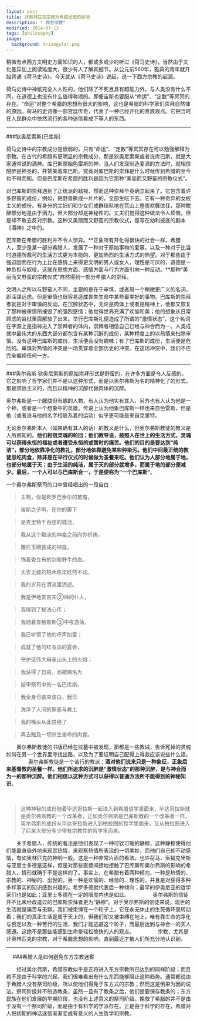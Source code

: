 ```yaml
---
layout: post
title: 非奥林匹克宗教对希腊思想的影响
description: " 西方宗教"
modified: 2014-07-13
tags: [philosophy]
image:
  background: triangular.png
---
```


稍微有点西方文明史方面知识的人，都或多或少的听过《荷马史诗》，当然由于文化差异加上阅读难度大，很少有人了解其细节。从公元前560年，雅典的青年就开始背诵《荷马史诗》。今天就从《荷马史诗》说起，说一下西方宗教的起源。

荷马史诗中神祇完全人人性的，他们除了不死且具有超能力外，与人类没有什么不同，在道德上也没有什么值得称颂的。即便宙斯也要服从“命运”、“定数”等冥冥的存在。“命运”对整个希腊的思想有很大的影响，这也是希腊的科学家们崇拜自然律的原因。荷马的史诗像一部宫廷传奇，代表了一种已经开化的贵族观点。它把当时在人民群众中依然流行的各种迷信看成下等人的东西。

------

###狄奥尼索斯(巴库斯)

荷马史诗中的宗教成分是很弱的，只有“命运”、“定数”等冥冥存在可以勉强解释为宗教。在古代的希腊有更明显的宗教成分，那是狄奥尼索斯或者说库巴斯，就是大家通常说的酒神。库巴斯原始色雷斯的神，当人们发现制造麦酒的方法时，就相信酣醉是神圣的，并赞美着库巴斯。究竟对库巴斯的崇拜是什么时候传到希腊的至今也不得而知。但是巴库斯在希腊的胜利是因为它那种“美丽而又野蛮的宗教仪式”。


对巴库斯的崇拜遇到了正统派的敌视，然而这种崇拜毕竟确立起来了。它包含着许多野蛮的成份，例如，把野兽撕成一片片的，全部生吃下去。它有一种奇异的女权主义的成份。有身分的主妇们和少女们成群结队地在荒山上整夜欢舞欲狂，那种酣醉部分地是由于酒力，但大部分却是神秘性的。丈夫们觉得这种做法令人烦恼，但是却不敢去反对宗教。这种又美丽而又野蛮的宗教仪式，是写在幼利披底的剧本《酒神》之中的。

巴库斯在希腊的胜利并不令人惊异。**正象所有开化得很快的社会一样，希腊人，至少是某一部分希腊人，发展了一种对于原始事物的爱慕，以及一种对于比当时道德所裁可的生活方式更为本能的、更加热烈的生活方式的热望。对于那些由于强迫因而在行为上比在感情上来得更文明的男人或女人，理性是可厌的，道德是一种负担与奴役。这就在思想方面、感情方面与行为方面引向一种反动。**那种“美丽而又野蛮的宗教仪式”自然得到一部分希腊人的崇拜。

文明人之所以与野蛮人不同，主要的是在于审慎，或者用一个稍微更广义的名词，即深谋远虑。但是审慎也很容易造成丧失生命中某些最美好的事物。巴库斯的崇拜者就是对于审慎的反动。在沉醉状态中，无论是肉体上或者是精神上，他都又恢复了那种被审慎所摧毁了的强烈感情；他觉得世界充满了欢愉和美；他的想象从日常顾虑的监狱里面解放了出来。举行巴库斯礼便造成了所谓的“激情状态”，这个名词在字源上是指神进入了崇拜者的体内，崇拜者相信自己已经与神合而为一。人类成就中最伟大的东西大部分都包含有某种沉醉的成份，某种程度上的以热情来扫除审慎。没有这种巴库斯的成份，生活便会没有趣味；有了巴库斯的成份，生活便是危险的。审慎对热情的冲突是一场贯穿着全部历史的冲突。在这场冲突中，我们不应完全偏袒任何一方。

------

###奥尔弗斯
狄奥尼索斯的原始崇拜形式是野蛮的，在许多方面是令人反感的。它之影响了哲学家们并不是以这种形式，而是以奥尔弗斯为名的精神化了的形式，那是禁欲主义的，而且以精神的沉醉代替肉体的沉醉。

奥尔弗斯是一个朦胧但有趣的人物，有人认为他实有其人，另外也有人认为他是一个神，或者是一个想象中的英雄。传说上认为他象巴库斯一样也来自色雷斯，但是他（或者说与他的名字相联系着的运动）似乎更可能是来自克里特。

无论奥尔弗斯本人（如果确有其人的话）的教义是什么，但奥尔弗斯教徒的教义是人所熟知的。**他们相信灵魂的轮回；他们教导说，按照人在世上的生活方式，灵魂可以获得永恒的福祉或者遭受永恒的或暂时的痛苦。他们的目的是要达到“纯洁”，部分地依靠净化的教礼，部分地依靠避免某些种染污。他们中间最正统的教徒忌吃肉食，除非是在举行仪式的时候做为圣餐来吃。他们认为人部分地属于地，也部分地属于天；由于生活的纯洁，属于天的部分就增多，而属于地的部分便减少。最后，一个人可以与巴库斯合一，于是便称为“一个巴库斯”**。

一个奥尔弗斯祭司的口中曾经唱出的一段自白：

>主啊，你是欧罗巴泰尔的苗裔，

>宙斯之子啊，在你的脚下

>是克里特千百座的城池，

>我从这个黯淡的神龛之前向你祈祷，

>雕栏玉砌装成的神龛，

>饰着查立布的剑和野牛的血。

>天衣无缝的柏木栋梁矻然不动。

>我的岁月在清流里消逝。

>我是伊地安宙夫②神的仆人，

>我得到了秘法心传；

>我随着查格鲁斯③中夜游荡，

>我已听惯了他的呼声如雷；

>成就了他的红与血的宴会，

>守护这伟大母亲山头上的火焰；

>我获得了自由，而被赐名为

>披甲祭司中的一名巴库斯。

>我全身已装束洁白，我已

>洗净了人间的罪恶与粪土

>我的嘴头从此禁绝了

>再去触及一切杀生害命的肉食。

　　奥尔弗斯教徒的书版已经在坟墓中被发现，那都是一些教诫，告诉死掉的灵魂如何在另一个世界里寻找出路，以及为了要证明自己配得上得救应该说些什么话。
　　
　　奥尔弗斯教徒是一个苦行的教派；**酒对他们说来只是一种象征，正象后来基督教的圣餐一样。他们所追求的沉醉是“激情状态”的那种沉醉，是与神合而为一的那种沉醉。他们相信以这种方式可以获得以普通方法所不能得到的神秘知识**。


　　
>这种神秘的成份随着毕达哥拉斯一起进入到希腊哲学里面来，毕达哥拉斯就是奥尔弗斯教的一个改革者，正如奥尔弗斯是巴库斯教的一个改革者一样。奥尔弗斯的成份从毕达哥拉斯进入到柏拉图的哲学里面来，又从柏拉图进入了后来大部分多少带有宗教性的哲学里面来。


　　关于希腊人，传统的看法是他们表现了一种可钦可敬的静穆，这种静穆使得他们能置身局外地来观赏热情，来观察热情所表现的一切美妙，而他们自己却不动感情，有如奥林匹克的神明一般。这是一种非常片面的看法。也许荷马、索福克里斯与亚里士多德是这样，但是对那些直接间接地接触了巴库斯和奥尔弗斯的影响的希腊人，情形就确乎不是这样的了。事实上，在希腊有着两种倾向，一种是热情的、宗教的、神秘的、出世的，另一种是欢愉的、经验的、理性的，并且是对获得多种多样事实的知识感到兴趣的。希罗多德就代表后一种倾向；最早的伊奥尼亚的哲学家们也是如此；亚里士多德在一定的限度内也是如此。
　　
　　奥尔弗斯的信徒并不比未经改造过的巴库斯崇拜者更为“静穆”。对于奥尔弗斯的信徒来说，现世的生活就是痛苦与无聊。我们被束缚在一个轮子上，它在永无休止的生死循环里转动着；我们的真正生活是属于天上的，但我们却又被束缚在地上。唯有靠生命的净化与否定以及一种苦行的生活，我们才能逃避这个轮子，而最后达到与神合一的天人感通。这绝不是那些能感到生命是轻松愉快的人的观点。
　　
　　宗教，尤其是非奥林匹克的宗教，对于希腊思想的影响，直到最近才被人们所充分地认识到。

---
　
###希腊人是如何避免东方宗教迷雾

　　经过奥尔弗斯，希腊宗教似乎是正将进入东方宗教所已达到的同样阶段；而且若不是由于科学的兴起，我们很难看出有什么东西能够阻止这种趋势。通常都说由于希腊人没有祭司阶级，所以使他们得免于东方式的宗教；然而这是倒果为因的说法。祭司阶级并不制造教条，虽然一旦有了教条之后，他们是要保存教条的；东方民族在他们发展的早期阶段，也没有上述意义的祭司阶级。挽救了希腊的并不是由于没有一个祭司阶级，而是由于有科学的学派存在。正是由于科学的存在，希腊对人把初期的神话迷信渐渐变成有意义的人生哲学和宗教。
